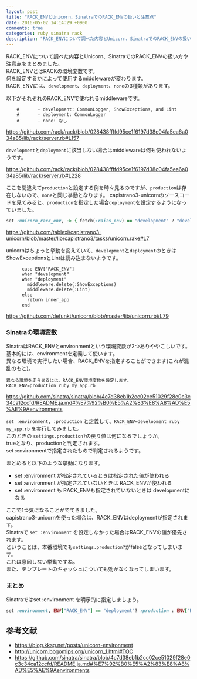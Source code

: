 ```yaml
---
layout: post
title: "RACK_ENVとUnicorn、SinatraでのRACK_ENVの扱いと注意点"
date: 2016-05-02 14:14:29 +0900
comments: true
categories: ruby sinatra rack
description: "RACK_ENVについて調べた内容とUnicorn、SinatraでのRACK_ENVの扱い方や注意点をまとめました。"
---
```


RACK_ENVについて調べた内容とUnicorn、SinatraでのRACK_ENVの扱い方や注意点をまとめました。  
RACK_ENVとはRACKの環境変数です。  
何を設定するかによって使用するmiddlewareが変わります。  
RACK_ENVには、`development`、`deployment`、`none`の3種類があります。

以下がそれぞれのRACK_ENVで使われるmiddlewareです。

```
    #       - development: CommonLogger, ShowExceptions, and Lint
    #       - deployment: CommonLogger
    #       - none: なし
```
https://github.com/rack/rack/blob/028438ffffd95ce1f6197d38c04fa5ea6a034a85/lib/rack/server.rb#L157

`development`と`deployment`に該当しない場合はmiddlewareは何も使われないようです。

https://github.com/rack/rack/blob/028438ffffd95ce1f6197d38c04fa5ea6a034a85/lib/rack/server.rb#L228

ここを間違えて`production`と設定する例を時々見るのですが、`production`は存在しないので、`none`と同じ挙動となります。
capistrano3-unicornのソースコードを見てみると、`production`を指定した場合`deployment`を設定するようになっていました。

```ruby
set :unicorn_rack_env, -> { fetch(:rails_env) == "development" ? "development" : "deployment" }
```
https://github.com/tablexi/capistrano3-unicorn/blob/master/lib/capistrano3/tasks/unicorn.rake#L7

unicornはちょっと挙動を変えていて、`development`と`deployment`のときは ShowExceptionsとLintは読み込まないようです。

```
      case ENV["RACK_ENV"]
      when "development"
      when "deployment"
        middleware.delete(:ShowExceptions)
        middleware.delete(:Lint)
      else
        return inner_app
      end
```
https://github.com/defunkt/unicorn/blob/master/lib/unicorn.rb#L79

### Sinatraの環境変数

SinatraはRACK_ENVとenvironmentという環境変数が2つありややこしいです。  
基本的には、environmentを定義して使います。  
異なる環境で実行したい場合、RACK_ENVを指定することができます(これが混乱のもと)。

```text
異なる環境を走らせるには、RACK_ENV環境変数を設定します。
RACK_ENV=production ruby my_app.rb
```
https://github.com/sinatra/sinatra/blob/4c7d38eb1b2cc02ce51029f28e0c3c34ca12ccfd/README.ja.md#%E7%92%B0%E5%A2%83%E8%A8%AD%E5%AE%9Aenvironments

`set :environment, :production` と定義して、`RACK_ENV=development ruby my_app.rb` を実行してみました。  
このときの `settings.production?`の戻り値は何になるでしょうか。  
trueとなり、productionと判定されます。  
set :environmentで指定されたもので判定されるようです。

まとめると以下のような挙動になります。

* set :environment が指定されているときは指定された値が使われる
* set :environment が指定されていないときは RACK_ENVが使われる
* set :environment も RACK_ENVも指定されていないときは developmentになる

ここで1つ気になることがでてきました。  
capistrano3-unicornを使った場合は、RACK_ENVはdeploymentが指定されます。  
Sinatraで `set :environment` を設定しなかった場合はRACK_ENVの値が優先されます。  
ということは、本番環境でも`settings.production?`がfalseとなってしまいます。  
これは意図しない挙動ですね。  
また、テンプレートのキャッシュについても効かなくなってしまいます。

### まとめ
Sinatraではset :environment を明示的に指定しましょう。

```ruby
set :environment, ENV["RACK_ENV"] == "deployment"? :production : ENV["RACK_ENV"].to_sym
```

## 参考文献
* https://blog.kksg.net/posts/unicorn-environment
* http://unicorn.bogomips.org/unicorn_1.html#TOC
* https://github.com/sinatra/sinatra/blob/4c7d38eb1b2cc02ce51029f28e0c3c34ca12ccfd/README.ja.md#%E7%92%B0%E5%A2%83%E8%A8%AD%E5%AE%9Aenvironments
